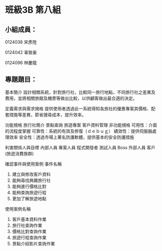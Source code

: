 # 班級3B 第八組 #
##  ##
## 小組成員： 
0124038 宋彥陞

0124042 辜致豪

0124096 林慶龍
##
## 專題題目： ##
基本簡介
	設計相關系統，針對旅行社，比較同一旅行地點，不同旅行社之差異及費用，並將相關旅館及機票等做出比較，以供顧客做出最合適的決定。

定義需求與需求規格
	提供使用者透過此一系統得知各旅社的優惠專案其價格、配套措施等差異，節省搜尋成本，提升效率。

功能規格
		旅行社簡介
		景點查詢
		旅遊專案
客戶資料管理
非功能規格
	可用性：介面的流程度掌握
	可靠性：系統的有效及修復（ｄｅｂｕｇ）
	績效性：提供伺服器處理效率
	安全性：透過市場上著名防護軟體，提供基本的安全防護措施


利害關係人與目標
內部人員
	專案人員
	程式開發者
		測試人員
	Boss
外部人員
	客戶(旅遊消費族群)

確認事件與使用案例
事件名稱	
1.	建立與修改客戶資料
2.	能夠尋找興趣旅行社
3.	能夠進行價格比對
4.	能夠查詢旅遊行程
5.	更加了解旅遊地點

使用案例名稱
1.	客戶基本資料作業
2.	旅行社查詢作業
3.	價格比對查詢作業
4.	旅遊行程查詢作業
5.	景點介紹影片查詢作業

